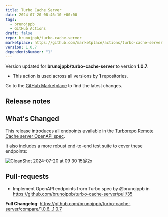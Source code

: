 ```yaml
---
title: Turbo Cache Server
date: 2024-07-20 08:46:10 +00:00
tags:
  - brunojppb
  - GitHub Actions
draft: false
repo: brunojppb/turbo-cache-server
marketplace: https://github.com/marketplace/actions/turbo-cache-server
version: 1.0.7
dependentsNumber: "1"
---
```



Version updated for **brunojppb/turbo-cache-server** to version **1.0.7**.
- This action is used across all versions by **1** repositories.

Go to the [GitHub Marketplace](https://github.com/marketplace/actions/turbo-cache-server) to find the latest changes.

## Release notes

## What's Changed

This release introduces all endpoints available in the [Turborepo Remote Cache server OpenAPI spec](https://turbo.build/repo/docs/core-concepts/remote-caching#self-hosting).

It also includes a more robust end-to-end test suite to cover these endpoints:

![CleanShot 2024-07-20 at 09 30 15@2x](https://github.com/user-attachments/assets/1ad26e11-57b5-4ed4-a48d-cb08b88aa92a)

## Pull-requests 

* Implement OpenAPI endpoints from Turbo spec by @brunojppb in https://github.com/brunojppb/turbo-cache-server/pull/35


**Full Changelog**: https://github.com/brunojppb/turbo-cache-server/compare/1.0.6...1.0.7
